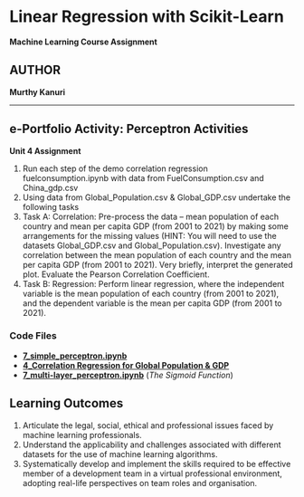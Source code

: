 # Linear Regression with Scikit-Learn

**Machine Learning Course Assignment**

## AUTHOR

**Murthy Kanuri**


---

## e-Portfolio Activity: Perceptron Activities

**Unit 4 Assignment**

1) Run each step of the demo correlation regression fuelconsumption.ipynb with data from FuelConsumption.csv and China_gdp.csv
2) Using data from Global_Population.csv & Global_GDP.csv undertake the following tasks
3) Task A: Correlation: Pre-process the data – mean population of each country and mean per capita GDP (from 2001 to 2021) by making some arrangements for the missing values (HINT: You will need to use the datasets Global_GDP.csv and Global_Population.csv). Investigate any correlation between the mean population of each country and the mean per capita GDP (from 2001 to 2021). Very briefly, interpret the generated plot. Evaluate the Pearson Correlation Coefficient.
4) Task B: Regression: Perform linear regression, where the independent variable is the mean population of each country (from 2001 to 2021), and the dependent variable is the mean per capita GDP (from 2001 to 2021).

### Code Files

- **[7\_simple\_perceptron.ipynb](https://github.com/m-kanuri/m-kanuri.github.io/blob/main/MachineLearning/Unit07_Ex1_simple_perceptron.ipynb)**
- **[4\_Correlation Regression for Global Population & GDP](https://github.com/m-kanuri/m-kanuri.github.io/blob/main/MachineLearning/Unit04/Unit04_Correlation_regression_Global.ipynb)**
- **[7\_multi-layer\_perceptron.ipynb](https://github.com/m-kanuri/m-kanuri.github.io/blob/main/MachineLearning/Unit07_Ex3_multi_layer_Perceptron.ipynb)** (*The Sigmoid Function*)

## Learning Outcomes
1) Articulate the legal, social, ethical and professional issues faced by machine learning professionals.
2) Understand the applicability and challenges associated with different datasets for the use of machine learning algorithms.
3) Systematically develop and implement the skills required to be effective member of a development team in a virtual professional environment, adopting real-life perspectives on team roles and organisation.


